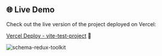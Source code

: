 ## 🌐 Live Demo

Check out the live version of the project deployed on Vercel:

[Vercel Deploy - vite-test-project](https://vite-test-project-omega.vercel.app/) 🚀

![schema-redux-toolkit](https://github.com/user-attachments/assets/92f064ac-2d04-487d-aaae-bc39a1c6d309)
